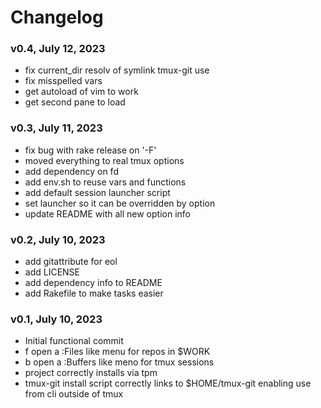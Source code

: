 # Changelog

### v0.4, July 12, 2023

- fix current_dir resolv of symlink tmux-git use
- fix misspelled vars
- get autoload of vim to work
- get second pane to load

### v0.3, July 11, 2023

- fix bug with rake release on '-F'
- moved everything to real tmux options
- add dependency on fd
- add env.sh to reuse vars and functions
- add default session launcher script
- set launcher so it can be overridden by option
- update README with all new option info

### v0.2, July 10, 2023

- add gitattribute for eol
- add LICENSE
- add dependency info to README
- add Rakefile to make tasks easier

### v0.1, July 10, 2023

- Initial functional commit
- <prefix>f open a :Files like menu for repos in $WORK
- <prefix>b open a :Buffers like meno for tmux sessions
- project correctly installs via tpm
- tmux-git install script correctly links to $HOME/tmux-git
  enabling use from cli outside of tmux
  
